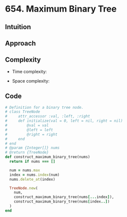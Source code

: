 # 654. Maximum Binary Tree

## Intuition

## Approach
<!-- Describe your approach to solving the problem. -->

## Complexity

- Time complexity:
<!-- Add your time complexity here, e.g. $$O(n)$$ -->

- Space complexity:
<!-- Add your space complexity here, e.g. $$O(n)$$ -->

## Code

```ruby
# Definition for a binary tree node.
# class TreeNode
#     attr_accessor :val, :left, :right
#     def initialize(val = 0, left = nil, right = nil)
#         @val = val
#         @left = left
#         @right = right
#     end
# end
# @param {Integer[]} nums
# @return {TreeNode}
def construct_maximum_binary_tree(nums)
  return if nums === []

  num = nums.max
  index = nums.index(num)
  nums.delete_at(index)

  TreeNode.new(
    num,
    construct_maximum_binary_tree(nums[...index]),
    construct_maximum_binary_tree(nums[index..])
  )
end
```

